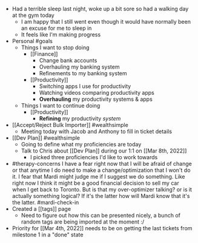 - Had a terrible sleep last night, woke up a bit sore so had a walking day at the gym today
	- I am happy that I still went even though it would have normally been an excuse for me to sleep in
	- It feels like I'm making progress
- Personal #goals
	- Things I want to stop doing
		- [[Finance]]
			- Change bank accounts
			- Overhauling my banking system
			- Refinements to my banking system
		- [[Productivity]]
			- Switching apps I use for productivity
			- Watching videos comparing productivity apps
			- **Overhauling** my productivity systems & apps
	- Things I want to continue doing
		- [[Productivity]]
			- **Refining** my productivity _system_
- [[Accept/Reject Bulk Importer]] #wealthsimple
	- Meeting today with Jacob and Anthony to fill in ticket details
- [[Dev Plan]] #wealthsimple
	- Going to define what my proficiencies are today
	- Talk to Chris about [[Dev Plan]] during our 1:1 on [[Mar 8th, 2022]]
		- I picked three proficiencies I'd like to work towards
- #therapy-concerns I have a fear right now that I will be afraid of change or that anytime I do need to make a change/optimization that I won't do it. I fear that Mardi might judge me if I suggest we do something. Like right now I think it might be a good financial decision to sell my car when I get back to Toronto. But is that my over-optimizer talking? or is it actually something logical? If it's the latter how will Mardi know that it's the latter. #mardi-check-in
- Created a [[tags]] page
	- Need to figure out how this can be presented nicely, a bunch of random tags are being imported at the moment :/
- Priority for [[Mar 4th, 2022]] needs to be on getting the last tickets from milestone 1 in a "done" state